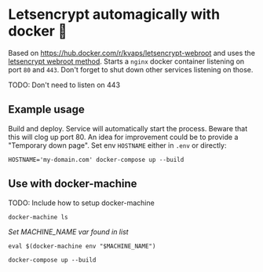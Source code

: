 # Letsencrypt automagically with docker 🌈

Based on <https://hub.docker.com/r/kvaps/letsencrypt-webroot> and uses the [letsencrypt webroot method](https://certbot.eff.org/docs/using.html#webroot). Starts a `nginx` docker container listening on port `80` and `443`. Don't forget to shut down other services listening on those.

TODO: Don't need to listen on 443

## Example usage

Build and deploy. Service will automatically start the process. Beware
that this will clog up port 80. An idea for improvement could be to provide
a "Temporary down page". Set env `HOSTNAME` either in `.env` or directly:

```shell
HOSTNAME='my-domain.com' docker-compose up --build
```

## Use with docker-machine

TODO: Include how to setup docker-machine

```shell
docker-machine ls
```

_Set MACHINE_NAME var found in list_

```shell
eval $(docker-machine env "$MACHINE_NAME")
```

```shell
docker-compose up --build
```

